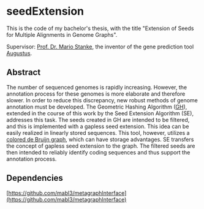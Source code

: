 # seedExtension
This is the code of my bachelor's thesis, with the title "Extension of Seeds for Multiple Alignments in Genome Graphs".


Supervisor: [Prof. Dr. Mario Stanke](https://math-inf.uni-greifswald.de/en/department/about-us/employees/prof-dr-mario-stanke-english/), the inventor of the gene prediction tool [Augustus](http://bioinf.uni-greifswald.de/augustus/).

## Abstract
The number of sequenced genomes is rapidly increasing. However, the annotation process for these genomes is more elaborate and therefore slower. In order to reduce this discrepancy, new robust methods of genome annotation must be developed. The Geometric Hashing Algorithm ([GH](https://pubmed.ncbi.nlm.nih.gov/35689182/)), extended in the course of this work by the Seed Extension Algorithm (SE), addresses this task. The seeds created in GH are intended to be filtered, and this is implemented with a gapless seed extension. This idea can be easily realized in linearly stored sequences. This tool, however, utilizes a [colored de Bruijn graph](https://academic.oup.com/bioinformatics/article/33/20/3181/2995815), which can have storage advantages. SE transfers the concept of gapless seed extension to the graph. The filtered seeds are then intended to reliably identify coding sequences and thus support the annotation process.

## Dependencies
[https://github.com/mabl3/metagraphInterface](https://github.com/mabl3/metagraphInterface)
